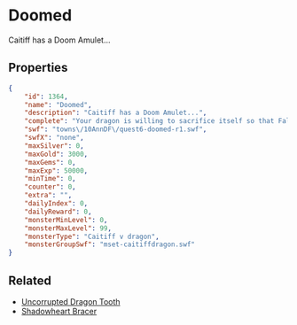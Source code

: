 # Doomed

Caitiff has a Doom Amulet...

## Properties

```json
{
    "id": 1364,
    "name": "Doomed",
    "description": "Caitiff has a Doom Amulet...",
    "complete": "Your dragon is willing to sacrifice itself so that Falconreach can stay in the light. Can it be brought back from True Darkness?",
    "swf": "towns\/10AnnDF\/quest6-doomed-r1.swf",
    "swfX": "none",
    "maxSilver": 0,
    "maxGold": 3000,
    "maxGems": 0,
    "maxExp": 50000,
    "minTime": 0,
    "counter": 0,
    "extra": "",
    "dailyIndex": 0,
    "dailyReward": 0,
    "monsterMinLevel": 0,
    "monsterMaxLevel": 99,
    "monsterType": "Caitiff v dragon",
    "monsterGroupSwf": "mset-caitiffdragon.swf"
}
```

## Related

- [Uncorrupted Dragon Tooth](../items/15933-uncorrupted-dragon-tooth.md)
- [Shadowheart Bracer](../items/15997-shadowheart-bracer.md)

